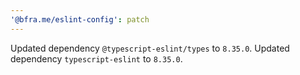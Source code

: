 ```yaml
---
'@bfra.me/eslint-config': patch
---
```


Updated dependency `@typescript-eslint/types` to `8.35.0`.
Updated dependency `typescript-eslint` to `8.35.0`.
